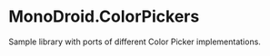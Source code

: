 MonoDroid.ColorPickers
======================

Sample library with ports of different Color Picker implementations.